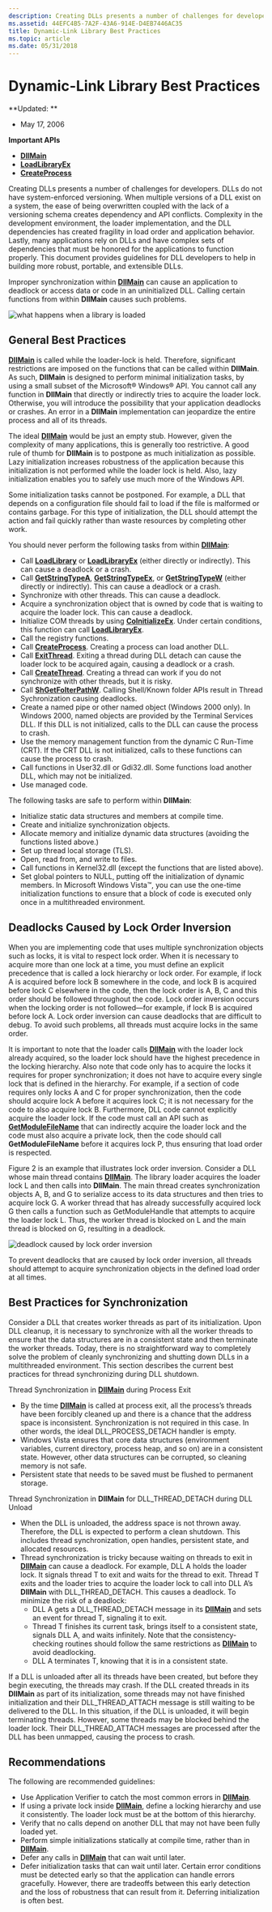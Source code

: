 ```yaml
---
description: Creating DLLs presents a number of challenges for developers.
ms.assetid: 44EFC4B5-7A2F-43A6-914E-D4EB7446AC35
title: Dynamic-Link Library Best Practices
ms.topic: article
ms.date: 05/31/2018
---
```


# Dynamic-Link Library Best Practices

**Updated: **

-   May 17, 2006

**Important APIs**

-   [**DllMain**](dllmain.md)
-   [**LoadLibraryEx**](/windows/desktop/api/LibLoaderAPI/nf-libloaderapi-loadlibraryexa)
-   [**CreateProcess**](/windows/desktop/api/processthreadsapi/nf-processthreadsapi-createprocessa)

Creating DLLs presents a number of challenges for developers. DLLs do not have system-enforced versioning. When multiple versions of a DLL exist on a system, the ease of being overwritten coupled with the lack of a versioning schema creates dependency and API conflicts. Complexity in the development environment, the loader implementation, and the DLL dependencies has created fragility in load order and application behavior. Lastly, many applications rely on DLLs and have complex sets of dependencies that must be honored for the applications to function properly. This document provides guidelines for DLL developers to help in building more robust, portable, and extensible DLLs.

Improper synchronization within [**DllMain**](dllmain.md) can cause an application to deadlock or access data or code in an uninitialized DLL. Calling certain functions from within **DllMain** causes such problems.

![what happens when a library is loaded](images/fig1.png)

## General Best Practices

[**DllMain**](dllmain.md) is called while the loader-lock is held. Therefore, significant restrictions are imposed on the functions that can be called within **DllMain**. As such, **DllMain** is designed to perform minimal initialization tasks, by using a small subset of the Microsoft® Windows® API. You cannot call any function in **DllMain** that directly or indirectly tries to acquire the loader lock. Otherwise, you will introduce the possibility that your application deadlocks or crashes. An error in a **DllMain** implementation can jeopardize the entire process and all of its threads.

The ideal [**DllMain**](dllmain.md) would be just an empty stub. However, given the complexity of many applications, this is generally too restrictive. A good rule of thumb for **DllMain** is to postpone as much initialization as possible. Lazy initialization increases robustness of the application because this initialization is not performed while the loader lock is held. Also, lazy initialization enables you to safely use much more of the Windows API.

Some initialization tasks cannot be postponed. For example, a DLL that depends on a configuration file should fail to load if the file is malformed or contains garbage. For this type of initialization, the DLL should attempt the action and fail quickly rather than waste resources by completing other work.

You should never perform the following tasks from within [**DllMain**](dllmain.md):

-   Call [**LoadLibrary**](/windows/win32/api/libloaderapi/nf-libloaderapi-loadlibrarya) or [**LoadLibraryEx**](/windows/desktop/api/LibLoaderAPI/nf-libloaderapi-loadlibraryexa) (either directly or indirectly). This can cause a deadlock or a crash.
-   Call [**GetStringTypeA**](/windows/desktop/api/winnls/nf-winnls-getstringtypea), [**GetStringTypeEx**](/windows/win32/api/stringapiset/nf-stringapiset-getstringtypeexw), or [**GetStringTypeW**](/windows/desktop/api/stringapiset/nf-stringapiset-getstringtypew) (either directly or indirectly). This can cause a deadlock or a crash.
-   Synchronize with other threads. This can cause a deadlock.
-   Acquire a synchronization object that is owned by code that is waiting to acquire the loader lock. This can cause a deadlock.
-   Initialize COM threads by using [**CoInitializeEx**](/windows/desktop/api/combaseapi/nf-combaseapi-coinitializeex). Under certain conditions, this function can call [**LoadLibraryEx**](/windows/desktop/api/LibLoaderAPI/nf-libloaderapi-loadlibraryexa).
-   Call the registry functions.
-   Call [**CreateProcess**](/windows/desktop/api/processthreadsapi/nf-processthreadsapi-createprocessa). Creating a process can load another DLL.
-   Call [**ExitThread**](/windows/win32/api/libloaderapi/nf-libloaderapi-freelibraryandexitthread). Exiting a thread during DLL detach can cause the loader lock to be acquired again, causing a deadlock or a crash.
-   Call [**CreateThread**](/windows/desktop/api/processthreadsapi/nf-processthreadsapi-createthread). Creating a thread can work if you do not synchronize with other threads, but it is risky.
-   Call [**ShGetFolterPathW**](/windows/win32/api/shlobj_core/nf-shlobj_core-shgetfolderpathw). Calling Shell/Known folder APIs result in Thread Sychronization causing deadlocks.
-   Create a named pipe or other named object (Windows 2000 only). In Windows 2000, named objects are provided by the Terminal Services DLL. If this DLL is not initialized, calls to the DLL can cause the process to crash.
-   Use the memory management function from the dynamic C Run-Time (CRT). If the CRT DLL is not initialized, calls to these functions can cause the process to crash.
-   Call functions in User32.dll or Gdi32.dll. Some functions load another DLL, which may not be initialized.
-   Use managed code.

The following tasks are safe to perform within **DllMain**:

-   Initialize static data structures and members at compile time.
-   Create and initialize synchronization objects.
-   Allocate memory and initialize dynamic data structures (avoiding the functions listed above.)
-   Set up thread local storage (TLS).
-   Open, read from, and write to files.
-   Call functions in Kernel32.dll (except the functions that are listed above).
-   Set global pointers to NULL, putting off the initialization of dynamic members. In Microsoft Windows Vista™, you can use the one-time initialization functions to ensure that a block of code is executed only once in a multithreaded environment.

## Deadlocks Caused by Lock Order Inversion

When you are implementing code that uses multiple synchronization objects such as locks, it is vital to respect lock order. When it is necessary to acquire more than one lock at a time, you must define an explicit precedence that is called a lock hierarchy or lock order. For example, if lock A is acquired before lock B somewhere in the code, and lock B is acquired before lock C elsewhere in the code, then the lock order is A, B, C and this order should be followed throughout the code. Lock order inversion occurs when the locking order is not followed—for example, if lock B is acquired before lock A. Lock order inversion can cause deadlocks that are difficult to debug. To avoid such problems, all threads must acquire locks in the same order.

It is important to note that the loader calls [**DllMain**](dllmain.md) with the loader lock already acquired, so the loader lock should have the highest precedence in the locking hierarchy. Also note that code only has to acquire the locks it requires for proper synchronization; it does not have to acquire every single lock that is defined in the hierarchy. For example, if a section of code requires only locks A and C for proper synchronization, then the code should acquire lock A before it acquires lock C; it is not necessary for the code to also acquire lock B. Furthermore, DLL code cannot explicitly acquire the loader lock. If the code must call an API such as [**GetModuleFileName**](/windows/win32/api/libloaderapi/nf-libloaderapi-getmodulefilenamea) that can indirectly acquire the loader lock and the code must also acquire a private lock, then the code should call **GetModuleFileName** before it acquires lock P, thus ensuring that load order is respected.

Figure 2 is an example that illustrates lock order inversion. Consider a DLL whose main thread contains [**DllMain**](dllmain.md). The library loader acquires the loader lock L and then calls into **DllMain**. The main thread creates synchronization objects A, B, and G to serialize access to its data structures and then tries to acquire lock G. A worker thread that has already successfully acquired lock G then calls a function such as GetModuleHandle that attempts to acquire the loader lock L. Thus, the worker thread is blocked on L and the main thread is blocked on G, resulting in a deadlock.

![deadlock caused by lock order inversion](images/fig2.png)

To prevent deadlocks that are caused by lock order inversion, all threads should attempt to acquire synchronization objects in the defined load order at all times.

## Best Practices for Synchronization

Consider a DLL that creates worker threads as part of its initialization. Upon DLL cleanup, it is necessary to synchronize with all the worker threads to ensure that the data structures are in a consistent state and then terminate the worker threads. Today, there is no straightforward way to completely solve the problem of cleanly synchronizing and shutting down DLLs in a multithreaded environment. This section describes the current best practices for thread synchronizing during DLL shutdown.

Thread Synchronization in [**DllMain**](dllmain.md) during Process Exit

-   By the time [**DllMain**](dllmain.md) is called at process exit, all the process’s threads have been forcibly cleaned up and there is a chance that the address space is inconsistent. Synchronization is not required in this case. In other words, the ideal DLL\_PROCESS\_DETACH handler is empty.
-   Windows Vista ensures that core data structures (environment variables, current directory, process heap, and so on) are in a consistent state. However, other data structures can be corrupted, so cleaning memory is not safe.
-   Persistent state that needs to be saved must be flushed to permanent storage.

Thread Synchronization in **DllMain** for DLL\_THREAD\_DETACH during DLL Unload

-   When the DLL is unloaded, the address space is not thrown away. Therefore, the DLL is expected to perform a clean shutdown. This includes thread synchronization, open handles, persistent state, and allocated resources.
-   Thread synchronization is tricky because waiting on threads to exit in [**DllMain**](dllmain.md) can cause a deadlock. For example, DLL A holds the loader lock. It signals thread T to exit and waits for the thread to exit. Thread T exits and the loader tries to acquire the loader lock to call into DLL A’s **DllMain** with DLL\_THREAD\_DETACH. This causes a deadlock. To minimize the risk of a deadlock:
    -   DLL A gets a DLL\_THREAD\_DETACH message in its [**DllMain**](dllmain.md) and sets an event for thread T, signaling it to exit.
    -   Thread T finishes its current task, brings itself to a consistent state, signals DLL A, and waits infinitely. Note that the consistency-checking routines should follow the same restrictions as [**DllMain**](dllmain.md) to avoid deadlocking.
    -   DLL A terminates T, knowing that it is in a consistent state.

If a DLL is unloaded after all its threads have been created, but before they begin executing, the threads may crash. If the DLL created threads in its **DllMain** as part of its initialization, some threads may not have finished initialization and their DLL\_THREAD\_ATTACH message is still waiting to be delivered to the DLL. In this situation, if the DLL is unloaded, it will begin terminating threads. However, some threads may be blocked behind the loader lock. Their DLL\_THREAD\_ATTACH messages are processed after the DLL has been unmapped, causing the process to crash.

## Recommendations

The following are recommended guidelines:

-   Use Application Verifier to catch the most common errors in [**DllMain**](dllmain.md).
-   If using a private lock inside [**DllMain**](dllmain.md), define a locking hierarchy and use it consistently. The loader lock must be at the bottom of this hierarchy.
-   Verify that no calls depend on another DLL that may not have been fully loaded yet.
-   Perform simple initializations statically at compile time, rather than in [**DllMain**](dllmain.md).
-   Defer any calls in [**DllMain**](dllmain.md) that can wait until later.
-   Defer initialization tasks that can wait until later. Certain error conditions must be detected early so that the application can handle errors gracefully. However, there are tradeoffs between this early detection and the loss of robustness that can result from it. Deferring initialization is often best.

 

 
